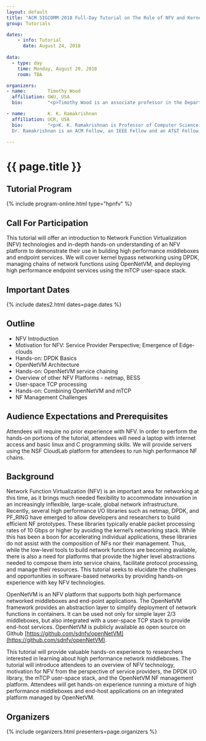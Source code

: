 ```yaml
---
layout: default
title: "ACM SIGCOMM 2018 Full-Day Tutorial on The Role of NFV and Kernel Bypass in High Performance Networking (HPNFV)"
group: Tutorials

dates:
    - info: Tutorial
      date: August 24, 2018
      
data:
  - type: day
    time: Monday, August 20, 2018
    room: TBA

organizers:
- name:        Timothy Wood
  affiliation: GWU, USA
  bio:         "<p>Timothy Wood is an associate professor in the Department of Computer Science at George Washington University. Before joining GW, he received a doctoral degree in computer science from the University of Massachusetts Amherst and a bachelor’s degree in electrical and computer engineering from Rutgers University. His research studies how new virtualization technologies can provide application agnostic tools that improve performance, efficiency, and reliability in cloud computing data centers and software-based networks. His PhD thesis received the UMass CS Outstanding Dissertation Award, his students have voted him CS Professor of the Year, and he has won three best paper awards, a Google Faculty Research Award, and an NSF Career award.</p>"

- name:        K. K. Ramakrishnan
  affiliation: UCR, USA
  bio:         "<p>K. K. Ramakrishnan is Professor of Computer Science and Engineering at the University of California, Riverside. Previously, he was a Distinguished Member of Technical Staff at AT&T Labs-Research. He joined AT&T Bell Labs in 1994 and was with AT&T Labs-Research since its inception in 1996. Prior to 1994, he was a Technical Director and Consulting Engineer in Networking at Digital Equipment Corporation. Between 2000 and 2002, he was at TeraOptic Networks, Inc., as Founder and Vice President.<br/>
  Dr. Ramakrishnan is an ACM Fellow, an IEEE Fellow and an AT&T Fellow, recognized for his fundamental contributions on communication networks, including his work on congestion control, traffic management and VPN services. His work on the \"DECbit\" congestion avoidance protocol received the ACM Sigcomm Test of Time Paper Award in 2006. He has published nearly 250 papers and has 167 patents issued in his name. K.K. has been on the editorial board of several journals and has served as the TPC Chair and General Chair for several networking conferences and has been a member of the National Research Council Panel on Information Technology for NIST.  K. K. received his MTech from the Indian Institute of Science (1978), MS (1981) and Ph.D. (1983) in Computer Science from the University of Maryland, College Park, USA.</p>"

---
```


# {{ page.title }}

## Tutorial Program

{% include program-online.html type="hpnfv" %}

## Call For Participation

This tutorial will offer an introduction to Network Function Virtualization (NFV) technologies and in-depth hands-on understanding of an NFV platform to demonstrate their use in building high performance middleboxes and endpoint services. We will cover kernel bypass networking using DPDK, managing chains of network functions using OpenNetVM, and deploying high performance endpoint services using the mTCP user-space stack.

## <i class="fa fa-calendar"></i> Important Dates

{% include dates2.html dates=page.dates %}

## Outline
- NFV Introduction 
- Motivation for NFV: Service Provider Perspective; Emergence of Edge-clouds 
- Hands-on: DPDK Basics 
- OpenNetVM Architecture 
- Hands-on: OpenNetVM service chaining 
- Overview of other NFV Platforms - netmap, BESS
- User-space TCP processing
- Hands-on: Combining OpenNetVM and mTCP
- NF Management Challenges 

## Audience Expectations and Prerequisites
Attendees will require no prior experience with NFV. In order to perform the hands-on portions of the tutorial, attendees will need a laptop with internet access and basic linux and C programming skills. We will provide servers using the NSF CloudLab platform for attendees to run high performance NF chains.


## Background
Network Function Virtualization (NFV) is an important area for networking at this time, as it brings much needed flexibility to accommodate innovation in an increasingly inflexible, large-scale, global network infrastructure. Recently, several high performance I/O libraries such as netmap, DPDK, and PF_RING have emerged to allow developers and researchers to build efficient NF prototypes.  These libraries typically enable packet processing rates of 10 Gbps or higher by avoiding the kernel’s networking stack. While this has been a boon for accelerating individual applications, these libraries do not assist with the composition of NFs nor their management. Thus, while the low-level tools to build network functions are becoming available, there is also a need for platforms that provide the higher level abstractions needed to compose them into service chains, facilitate protocol processing, and manage their resources. This tutorial seeks to elucidate the challenges and opportunities in software-based networks by providing hands-on experience with key NFV technologies.

OpenNetVM is an NFV platform that supports both high performance networked middleboxes and end-point applications. The OpenNetVM framework provides an abstraction layer to simplify deployment of network functions in containers. It can be used not only for simple layer 2/3 middleboxes, but also integrated with a user-space TCP stack to provide end-host services. OpenNetVM is publicly available as open source on Github [https://github.com/sdnfv/openNetVM](https://github.com/sdnfv/openNetVM).
 
This tutorial will provide valuable hands-on experience to researchers interested in learning about high performance network middleboxes. The tutorial will introduce attendees to an overview of NFV technology, motivation for NFV from the perspective of service providers, the DPDK I/O library, the mTCP user-space stack, and the OpenNetVM NF management platform. Attendees will get hands-on experience running a mixture of high performance middleboxes and end-host applications on an integrated platform managed by OpenNetVM.

## Organizers

{% include organizers.html presenters=page.organizers %}

<!--
## Tutorial Program

{% include program.html type="tutorial-p4" data=page.data %}
-->


